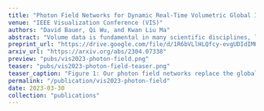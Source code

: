 ```yaml
---
title: "Photon Field Networks for Dynamic Real-Time Volumetric Global Illumination"
venue: "IEEE Visualization Conference (VIS)"
authors: "David Bauer, Qi Wu, and Kwan Liu Ma"
abstract: "Volume data is fundamental in many scientific disciplines, like medicine, physics, and biology. Experts rely on robust scientific visualization techniques to extract valuable insights from the data. Recent years have shown path tracing to be the preferred approach for volumetric rendering, given its high levels of realism. However, real-time volumetric path tracing often suffers from stochastic noise and long convergence times, limiting interactive exploration. In this paper, we present a novel method to enable real-time global illumination for volume data visualization. We develop Photon Field Networks---a phase-function-aware, multi-light neural representation of indirect volumetric global illumination. The fields are trained on multi-phase photon caches that we compute a priori. Training can be done within seconds, after which the fields can be used in various rendering tasks. To showcase their potential, we develop a custom neural path tracer, with which our photon fields achieve interactive framerates even on large datasets. We conduct in-depth evaluations of the method's performance, including visual quality, stochastic noise, inference and rendering speeds, and accuracy regarding illumination and phase function awareness. Results are compared to state-of-the-art scientific rendering techniques. Our findings show that Photon Field Networks can faithfully represent indirect global illumination across the phase spectrum while exhibiting less stochastic noise and rendering at a significantly faster rate than traditional methods."
preprint_url: "https://drive.google.com/file/d/1R6bVLlHLQfcy-evgUDIdIMKCJkZzuC45/view?usp=share_link"
arxiv_url: "https://arxiv.org/abs/2304.07338"
preview: "pubs/vis2023-photon-field.png"
teaser: "pubs/vis2023-photon-field-teaser.png"
teaser_caption: "Figure 1: Our photon field networks replace the global illumination term of the rendering equation. With our approach we are able to achieve comparable results for volumetric rendering in a fraction of the time it takes a conventional path tracer. The photon fields are light-weight and can be trained in seconds."
permalink: "/publication/vis2023-photon-field"
date: 2023-03-30
collection: "publications"
---
```

